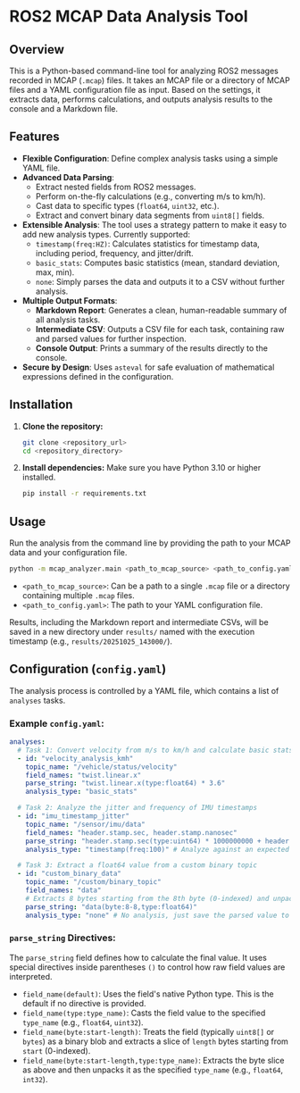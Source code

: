 # ROS2 MCAP Data Analysis Tool

## Overview

This is a Python-based command-line tool for analyzing ROS2 messages recorded in MCAP (`.mcap`) files. It takes an MCAP file or a directory of MCAP files and a YAML configuration file as input. Based on the settings, it extracts data, performs calculations, and outputs analysis results to the console and a Markdown file.

## Features

- **Flexible Configuration**: Define complex analysis tasks using a simple YAML file.
- **Advanced Data Parsing**:
    - Extract nested fields from ROS2 messages.
    - Perform on-the-fly calculations (e.g., converting m/s to km/h).
    - Cast data to specific types (`float64`, `uint32`, etc.).
    - Extract and convert binary data segments from `uint8[]` fields.
- **Extensible Analysis**: The tool uses a strategy pattern to make it easy to add new analysis types. Currently supported:
    - `timestamp(freq:HZ)`: Calculates statistics for timestamp data, including period, frequency, and jitter/drift.
    - `basic_stats`: Computes basic statistics (mean, standard deviation, max, min).
    - `none`: Simply parses the data and outputs it to a CSV without further analysis.
- **Multiple Output Formats**:
    - **Markdown Report**: Generates a clean, human-readable summary of all analysis tasks.
    - **Intermediate CSV**: Outputs a CSV file for each task, containing raw and parsed values for further inspection.
    - **Console Output**: Prints a summary of the results directly to the console.
- **Secure by Design**: Uses `asteval` for safe evaluation of mathematical expressions defined in the configuration.

## Installation

1.  **Clone the repository:**
    ```bash
    git clone <repository_url>
    cd <repository_directory>
    ```

2.  **Install dependencies:**
    Make sure you have Python 3.10 or higher installed.
    ```bash
    pip install -r requirements.txt
    ```

## Usage

Run the analysis from the command line by providing the path to your MCAP data and your configuration file.

```bash
python -m mcap_analyzer.main <path_to_mcap_source> <path_to_config.yaml>
```

-   `<path_to_mcap_source>`: Can be a path to a single `.mcap` file or a directory containing multiple `.mcap` files.
-   `<path_to_config.yaml>`: The path to your YAML configuration file.

Results, including the Markdown report and intermediate CSVs, will be saved in a new directory under `results/` named with the execution timestamp (e.g., `results/20251025_143000/`).

## Configuration (`config.yaml`)

The analysis process is controlled by a YAML file, which contains a list of `analyses` tasks.

### Example `config.yaml`:
```yaml
analyses:
  # Task 1: Convert velocity from m/s to km/h and calculate basic stats
  - id: "velocity_analysis_kmh"
    topic_name: "/vehicle/status/velocity"
    field_names: "twist.linear.x"
    parse_string: "twist.linear.x(type:float64) * 3.6"
    analysis_type: "basic_stats"

  # Task 2: Analyze the jitter and frequency of IMU timestamps
  - id: "imu_timestamp_jitter"
    topic_name: "/sensor/imu/data"
    field_names: "header.stamp.sec, header.stamp.nanosec"
    parse_string: "header.stamp.sec(type:uint64) * 1000000000 + header.stamp.nanosec(type:uint64)"
    analysis_type: "timestamp(freq:100)" # Analyze against an expected 100Hz frequency

  # Task 3: Extract a float64 value from a custom binary topic
  - id: "custom_binary_data"
    topic_name: "/custom/binary_topic"
    field_names: "data"
    # Extracts 8 bytes starting from the 8th byte (0-indexed) and unpacks as float64
    parse_string: "data(byte:8-8,type:float64)"
    analysis_type: "none" # No analysis, just save the parsed value to CSV
```

### `parse_string` Directives:

The `parse_string` field defines how to calculate the final value. It uses special directives inside parentheses `()` to control how raw field values are interpreted.

-   `field_name(default)`: Uses the field's native Python type. This is the default if no directive is provided.
-   `field_name(type:type_name)`: Casts the field value to the specified `type_name` (e.g., `float64`, `uint32`).
-   `field_name(byte:start-length)`: Treats the field (typically `uint8[]` or `bytes`) as a binary blob and extracts a slice of `length` bytes starting from `start` (0-indexed).
-   `field_name(byte:start-length,type:type_name)`: Extracts the byte slice as above and then unpacks it as the specified `type_name` (e.g., `float64`, `int32`).
